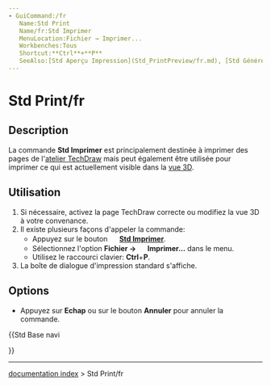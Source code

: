 ```yaml
---
- GuiCommand:/fr
   Name:Std Print
   Name/fr:Std Imprimer
   MenuLocation:Fichier → Imprimer...
   Workbenches:Tous
   Shortcut:**Ctrl**+**P**
   SeeAlso:[Std Aperçu Impression](Std_PrintPreview/fr.md), [Std Générer un pdf](Std_PrintPdf/fr.md), [Std Exporter](Std_Export/fr.md), [Std Capture d'écran](Std_ViewScreenShot/fr.md)
---
```


# Std Print/fr

## Description

La commande **Std Imprimer** est principalement destinée à imprimer des pages de l\'[atelier TechDraw](TechDraw_Workbench/fr.md) mais peut également être utilisée pour imprimer ce qui est actuellement visible dans la [vue 3D](3D_view/fr.md).

## Utilisation

1.  Si nécessaire, activez la page TechDraw correcte ou modifiez la vue 3D à votre convenance.
2.  Il existe plusieurs façons d\'appeler la commande:
    -   Appuyez sur le bouton **<img src="images/Std_Print.svg" width=16px> [Std Imprimer](Std_Print.md)**.
    -   Sélectionnez l\'option **Fichier → <img src="images/Std_Print.svg" width=16px> Imprimer...** dans le menu.
    -   Utilisez le raccourci clavier: **Ctrl**+**P**.
3.  La boîte de dialogue d\'impression standard s\'affiche.

## Options

-   Appuyez sur **Echap** ou sur le bouton **Annuler** pour annuler la commande.





{{Std Base navi

}}

---
[documentation index](../README.md) > Std Print/fr
